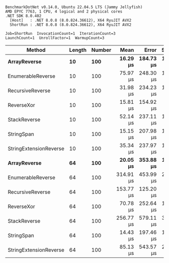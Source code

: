 ```

BenchmarkDotNet v0.14.0, Ubuntu 22.04.5 LTS (Jammy Jellyfish)
AMD EPYC 7763, 1 CPU, 4 logical and 2 physical cores
.NET SDK 8.0.402
  [Host]   : .NET 8.0.8 (8.0.824.36612), X64 RyuJIT AVX2
  ShortRun : .NET 8.0.8 (8.0.824.36612), X64 RyuJIT AVX2

Job=ShortRun  InvocationCount=1  IterationCount=3  
LaunchCount=1  UnrollFactor=1  WarmupCount=3  

```
| Method                 | Length | Number | Mean      | Error     | StdDev    | Median     | Min        | Max       | Allocated |
|----------------------- |------- |------- |----------:|----------:|----------:|-----------:|-----------:|----------:|----------:|
| **ArrayReverse**           | **10**     | **100**    |  **16.29 μs** | **184.73 μs** | **10.126 μs** |  **10.560 μs** |  **10.329 μs** |  **27.98 μs** |  **10.09 KB** |
| EnumerableReverse      | 10     | 100    |  75.97 μs | 248.30 μs | 13.610 μs |  69.780 μs |  66.564 μs |  91.58 μs |  25.72 KB |
| RecursiveReverse       | 10     | 100    |  31.98 μs | 234.23 μs | 12.839 μs |  27.160 μs |  22.241 μs |  46.53 μs |  33.53 KB |
| ReverseXor             | 10     | 100    |  15.81 μs | 154.92 μs |  8.491 μs |  10.990 μs |  10.830 μs |  25.62 μs |  10.09 KB |
| StackReverse           | 10     | 100    |  52.14 μs | 237.11 μs | 12.997 μs |  44.654 μs |  44.614 μs |  67.14 μs |  31.19 KB |
| StringSpan             | 10     | 100    |  15.15 μs | 207.98 μs | 11.400 μs |   9.908 μs |   7.324 μs |  28.23 μs |   5.41 KB |
| StringExtensionReverse | 10     | 100    |  35.34 μs | 237.97 μs | 13.044 μs |  28.202 μs |  27.421 μs |  50.39 μs |  28.84 KB |
| **ArrayReverse**           | **64**     | **100**    |  **20.05 μs** | **353.88 μs** | **19.398 μs** |   **9.198 μs** |   **8.517 μs** |  **42.45 μs** |  **30.41 KB** |
| EnumerableReverse      | 64     | 100    | 314.91 μs | 453.99 μs | 24.885 μs | 326.484 μs | 286.349 μs | 331.90 μs |  59.31 KB |
| RecursiveReverse       | 64     | 100    | 153.77 μs | 125.20 μs |  6.863 μs | 150.207 μs | 149.414 μs | 161.68 μs | 560.88 KB |
| ReverseXor             | 64     | 100    |  70.78 μs | 252.64 μs | 13.848 μs |  67.195 μs |  59.081 μs |  86.07 μs |  30.41 KB |
| StackReverse           | 64     | 100    | 256.77 μs | 579.11 μs | 31.743 μs | 248.644 μs | 229.879 μs | 291.79 μs |  88.22 KB |
| StringSpan             | 64     | 100    |  14.43 μs | 197.46 μs | 10.823 μs |   8.556 μs |   7.813 μs |  26.92 μs |  15.56 KB |
| StringExtensionReverse | 64     | 100    |  85.13 μs | 543.57 μs | 29.795 μs |  68.508 μs |  67.345 μs | 119.52 μs |  68.69 KB |
